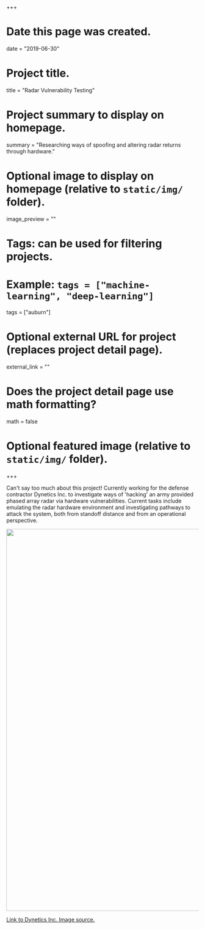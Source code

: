 +++
# Date this page was created.
date = "2019-06-30"

# Project title.
title = "Radar Vulnerability Testing"

# Project summary to display on homepage.
summary = "Researching ways of spoofing and altering radar returns through hardware."

# Optional image to display on homepage (relative to `static/img/` folder).
image_preview = ""

# Tags: can be used for filtering projects.
# Example: `tags = ["machine-learning", "deep-learning"]`
tags = ["auburn"]

# Optional external URL for project (replaces project detail page).
external_link = ""

# Does the project detail page use math formatting?
math = false

# Optional featured image (relative to `static/img/` folder).


+++

Can't say too much about this project! Currently working for the defense 
contractor Dynetics Inc. to investigate ways of 'hacking' an army provided
phased array radar via hardware vulnerabilities. Current tasks include emulating the 
radar hardware environment and investigating pathways to attack the system, 
both from standoff distance and from an operational perspective. 

<img src = "/img/radar/radar.png" width = "1000">

<a href="https://www.dynetics.com/">Link to Dynetics Inc. </a> <a href="https://www.eenewseurope.com/design-center/new-phased-array-radar-architectures">Image source.</a>